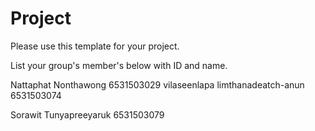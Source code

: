Project
=============
Please use this template for your project.

List your group's member's below with ID and name.

Nattaphat Nonthawong 6531503029
vilaseenlapa limthanadeatch-anun 6531503074

Sorawit Tunyapreeyaruk 6531503079

